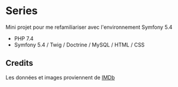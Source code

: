 # Series
Mini projet pour me refamiliariser avec l'environnement Symfony 5.4

- PHP 7.4
- Symfony 5.4 / Twig / Doctrine / MySQL / HTML / CSS

## Credits
Les données et images proviennent de [IMDb](https://www.imdb.com/)
